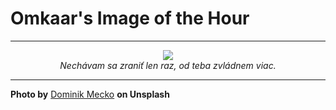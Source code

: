 # Omkaar's Image of the Hour

---

<div align="center">

<a href="https://unsplash.com/photos/a-woman-poses-inside-circular-structures-with-arms-out-u_uDbGllJXk">
  <img src="https://images.unsplash.com/photo-1753724223398-a79a9eda4624?crop=entropy&cs=tinysrgb&fit=max&fm=jpg&ixid=M3w3NjA2Nzh8MHwxfHJhbmRvbXx8fHx8fHx8fDE3NTU0MDY4MDB8&ixlib=rb-4.1.0&q=80&w=1080" style="max-width:100%; height:auto;">
</a>

<br>
<i>Nechávam sa zraniť len raz, od teba zvládnem viac.</i>

</div>

---

**Photo by** [Dominik Mecko](https://unsplash.com/@janyck) **on Unsplash**
